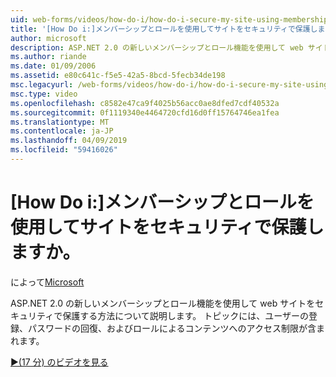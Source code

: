 ```yaml
---
uid: web-forms/videos/how-do-i/how-do-i-secure-my-site-using-membership-and-roles
title: '[How Do i:]メンバーシップとロールを使用してサイトをセキュリティで保護しますか。 | Microsoft Docs'
author: microsoft
description: ASP.NET 2.0 の新しいメンバーシップとロール機能を使用して web サイトをセキュリティで保護する方法について説明します。 ユーザー登録、パスワードの回復、restricti などのトピック.
ms.author: riande
ms.date: 01/09/2006
ms.assetid: e80c641c-f5e5-42a5-8bcd-5fecb34de198
msc.legacyurl: /web-forms/videos/how-do-i/how-do-i-secure-my-site-using-membership-and-roles
msc.type: video
ms.openlocfilehash: c8582e47ca9f4025b56acc0ae8dfed7cdf40532a
ms.sourcegitcommit: 0f1119340e4464720cfd16d0ff15764746ea1fea
ms.translationtype: MT
ms.contentlocale: ja-JP
ms.lasthandoff: 04/09/2019
ms.locfileid: "59416026"
---
```

# <a name="how-do-i-secure-my-site-using-membership-and-roles"></a>[How Do i:]メンバーシップとロールを使用してサイトをセキュリティで保護しますか。

によって[Microsoft](https://github.com/microsoft)

ASP.NET 2.0 の新しいメンバーシップとロール機能を使用して web サイトをセキュリティで保護する方法について説明します。 トピックには、ユーザーの登録、パスワードの回復、およびロールによるコンテンツへのアクセス制限が含まれます。

[&#9654;(17 分) のビデオを見る](https://channel9.msdn.com/Blogs/ASP-NET-Site-Videos/how-do-i-secure-my-site-using-membership-and-roles)
